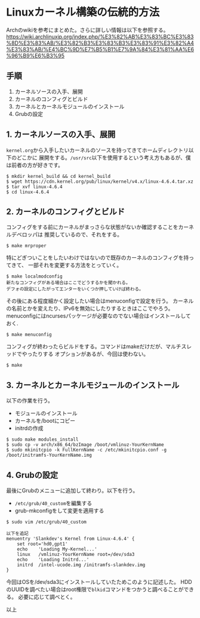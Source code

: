 
# Linuxカーネル構築の伝統的方法

Archのwikiを参考にまとめた。さらに詳しい情報は以下を参照する。
https://wiki.archlinuxjp.org/index.php/%E3%82%AB%E3%83%BC%E3%83%8D%E3%83%AB/%E3%82%B3%E3%83%B3%E3%83%91%E3%82%A4%E3%83%AB/%E4%BC%9D%E7%B5%B1%E7%9A%84%E3%81%AA%E6%96%B9%E6%B3%95

## 手順

 1. カーネルソースの入手、展開
 2. カーネルのコンフィグとビルド
 3. カーネルとカーネルモジュールのインストール
 4. Grubの設定


## 1. カーネルソースの入手、展開
``kernel.org``から入手したいカーネルのソースを持ってきてホームディレクトリ以下のどこかに
展開をする。``/usr/src``以下を使用するという考え方もあるが、僕は前者の方が好きです。

```
$ mkdir kernel_build && cd kernel_build
$ wget https://cdn.kernel.org/pub/linux/kernel/v4.x/linux-4.6.4.tar.xz
$ tar xvf linux-4.6.4
$ cd linux-4.6.4
```


## 2. カーネルのコンフィグとビルド
コンフィグをする前にカーネルがまっさらな状態がないか確認することをカーネルデベロッパは
推奨しているので、それをする。

```
$ make mrproper
```

特にどぎついことをしたいわけではないので既存のカーネルのコンフィグを持ってきて、
一部それを変更する方法をとっていく。

```
$ make localmodconfig
新たなコンフィグがある場合はここでどうするかを聞かれる。
デフォの設定にしたがってエンターをいくつか押していけば終わる。
```

その後にある程度細かく設定したい場合はmenuconfigで設定を行う。
カーネルの名前とかを変えたり、IPv6を無効にしたりするときはここでやろう。
menuconfigにはncursesパッケージが必要なのでない場合はインストールしておく.

```
$ make menuconfig
```

コンフィグが終わったらビルドをする。コマンドはmakeだけだが、マルチスレッドでやったりする
オプションがあるが、今回は使わない。

```
$ make
```


## 3. カーネルとカーネルモジュールのインストール
以下の作業を行う。

 - モジュールのインストール
 - カーネルを/bootにコピー
 - initrdの作成

```
$ sudo make modules_install
$ sudo cp -v arch/x86_64/bzImage /boot/vmlinuz-YourKernName
$ sudo mkinitcpio -k FullKernName -c /etc/mkinitcpio.conf -g /boot/initramfs-YourKernName.img
```


## 4. Grubの設定
最後にGrubのメニューに追加して終わり。以下を行う。

 - ``/etc/grub/40_custom``を編集する
 - grub-mkconfigをして変更を適用する

```
$ sudo vim /etc/grub/40_custom

以下を追記
menuentry 'Slankdev's Kernel from Linux-4.6.4' {
	set root='hd0,gpt1'
	echo	'Loading My-Kernel...'
	linux	/vmlinuz-YourKernName root=/dev/sda3
	echo	'Loading Initrd...'
	initrd	/intel-ucode.img /initramfs-slankdev.img
}

```
今回はOSを/dev/sda3にインストールしていたためこのように記述した。
HDDのUUIDを調べたい場合はroot権限で``blkid``コマンドをつかうと調べることができる。
必要に応じて調べとく。


以上
